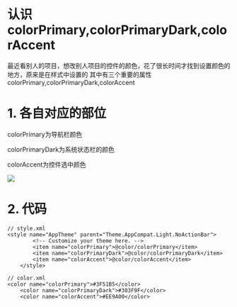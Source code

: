 # 认识colorPrimary,colorPrimaryDark,colorAccent

最近看别人的项目，想改别人项目的控件的颜色，花了很长时间才找到设置颜色的地方，原来是在样式中设置的
其中有三个重要的属性colorPrimary,colorPrimaryDark,colorAccent

# 1. 各自对应的部位

colorPrimary为导航栏颜色

colorPrimaryDark为系统状态栏的颜色

colorAccent为控件选中颜色

![](http://img.blog.csdn.net/20160708140705717?watermark/2/text/aHR0cDovL2Jsb2cuY3Nkbi5uZXQv/font/5a6L5L2T/fontsize/400/fill/I0JBQkFCMA==/dissolve/70/gravity/SouthEast)


# 2. 代码

```
// style.xml
<style name="AppTheme" parent="Theme.AppCompat.Light.NoActionBar">
        <!-- Customize your theme here. -->
        <item name="colorPrimary">@color/colorPrimary</item>
        <item name="colorPrimaryDark">@color/colorPrimaryDark</item>
        <item name="colorAccent">@color/colorAccent</item>
    </style>
```


```
// color.xml
<color name="colorPrimary">#3F51B5</color>
    <color name="colorPrimaryDark">#303F9F</color>
    <color name="colorAccent">#EE9A00</color>
```


